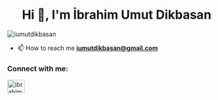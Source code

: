 <h1 align="center">Hi 👋, I'm İbrahim Umut Dikbasan</h1>


<p align="left"> <img src="https://komarev.com/ghpvc/?username=iumutdikbasan&label=Profile%20views&color=0e75b6&style=flat" alt="iumutdikbasan" /> </p>


- 📫 How to reach me **iumutdikbasan@gmail.com**

<h3 align="left">Connect with me:</h3>
<p align="left">
<a href="https://linkedin.com/in/ibrahimumutdikbasan" target="blank"><img align="center" src="https://raw.githubusercontent.com/rahuldkjain/github-profile-readme-generator/master/src/images/icons/Social/linked-in-alt.svg" alt="ibrahimumutdikbasan" height="30" width="40" /></a>
